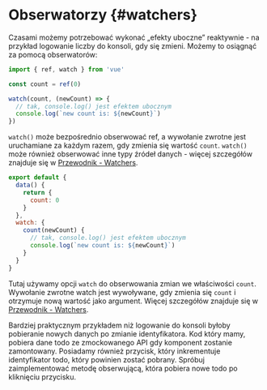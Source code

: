 # Obserwatorzy {#watchers}

Czasami możemy potrzebować wykonać „efekty uboczne” reaktywnie - na przykład logowanie liczby do konsoli, gdy się zmieni. Możemy to osiągnąć za pomocą obserwatorów:

<div class="composition-api">

```js
import { ref, watch } from 'vue'

const count = ref(0)

watch(count, (newCount) => {
  // tak, console.log() jest efektem ubocznym
  console.log(`new count is: ${newCount}`)
})
```

`watch()` może bezpośrednio obserwować ref, a wywołanie zwrotne jest uruchamiane za każdym razem, gdy zmienia się wartość `count`. `watch()` może również obserwować inne typy źródeł danych - więcej szczegółów znajduje się w  <a target="_blank" href="/guide/essentials/watchers.html">Przewodnik - Watchers</a>.

</div>
<div class="options-api">

```js
export default {
  data() {
    return {
      count: 0
    }
  },
  watch: {
    count(newCount) {
      // tak, console.log() jest efektem ubocznym
      console.log(`new count is: ${newCount}`)
    }
  }
}
```

Tutaj używamy opcji `watch` do obserwowania zmian we właściwości `count`. Wywołanie zwrotne watch jest wywoływane, gdy zmienia się `count` i otrzymuje nową wartość jako argument. Więcej szczegółów znajduje się w <a target="_blank" href="/guide/essentials/watchers.html">Przewodnik - Watchers</a>.

</div>

Bardziej praktycznym przykładem niż logowanie do konsoli byłoby pobieranie nowych danych po zmianie identyfikatora. Kod który mamy, pobiera dane todo ze zmockowanego API gdy komponent zostanie zamontowany. Posiadamy również przycisk, który inkrementuje identyfikator todo, który powinien zostać pobrany. Spróbuj zaimplementować metodę obserwującą, która pobiera nowe todo po kliknięciu przycisku.